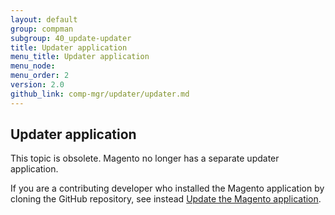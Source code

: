 ```yaml
---
layout: default 
group: compman
subgroup: 40_update-updater
title: Updater application
menu_title: Updater application
menu_node: 
menu_order: 2
version: 2.0
github_link: comp-mgr/updater/updater.md
---
```


## Updater application
This topic is obsolete. Magento no longer has a separate updater application.

If you are a contributing developer who installed the Magento application by cloning the GitHub repository, see instead [Update the Magento application]({{page.baseurl}}install-gde/install/cli/dev_update-magento.html).
